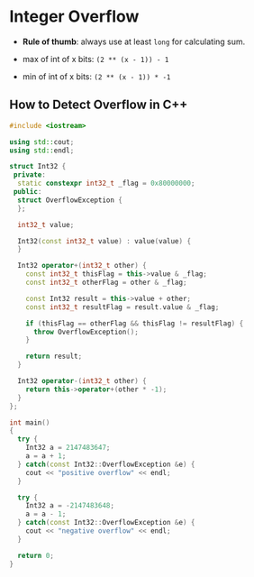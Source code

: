 # Integer Overflow

- **Rule of thumb**: always use at least `long` for calculating sum.

- max of int of x bits: `(2 ** (x - 1)) - 1`
- min of int of x bits: `(2 ** (x - 1)) * -1`

## How to Detect Overflow in C++

````cpp
#include <iostream>

using std::cout;
using std::endl;

struct Int32 {
 private:
  static constexpr int32_t _flag = 0x80000000;
 public:
  struct OverflowException {
  };

  int32_t value;

  Int32(const int32_t value) : value(value) {
  }

  Int32 operator+(int32_t other) {
    const int32_t thisFlag = this->value & _flag;
    const int32_t otherFlag = other & _flag;

    const Int32 result = this->value + other;
    const int32_t resultFlag = result.value & _flag;

    if (thisFlag == otherFlag && thisFlag != resultFlag) {
      throw OverflowException();
    }

    return result;
  }

  Int32 operator-(int32_t other) {
    return this->operator+(other * -1);
  }
};

int main()
{
  try {
    Int32 a = 2147483647;
    a = a + 1;
  } catch(const Int32::OverflowException &e) {
    cout << "positive overflow" << endl;
  }

  try {
    Int32 a = -2147483648;
    a = a - 1;
  } catch(const Int32::OverflowException &e) {
    cout << "negative overflow" << endl;
  }

  return 0;
}
````
